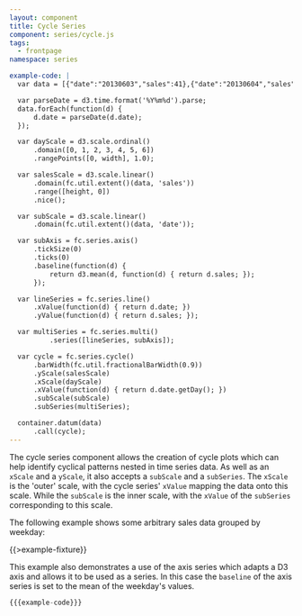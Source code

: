 ```yaml
---
layout: component
title: Cycle Series
component: series/cycle.js
tags:
  - frontpage
namespace: series

example-code: |
  var data = [{"date":"20130603","sales":41},{"date":"20130604","sales":70},{"date":"20130605","sales":84},{"date":"20130606","sales":63},{"date":"20130607","sales":63},{"date":"20130608","sales":32},{"date":"20130609","sales":34},{"date":"20130610","sales":46},{"date":"20130611","sales":68},{"date":"20130612","sales":84},{"date":"20130613","sales":61},{"date":"20130614","sales":61},{"date":"20130615","sales":34},{"date":"20130616","sales":32},{"date":"20130617","sales":48},{"date":"20130618","sales":66},{"date":"20130619","sales":86},{"date":"20130620","sales":65},{"date":"20130621","sales":65},{"date":"20130622","sales":37},{"date":"20130623","sales":35},{"date":"20130624","sales":49},{"date":"20130625","sales":65},{"date":"20130626","sales":89},{"date":"20130627","sales":60},{"date":"20130628","sales":63},{"date":"20130629","sales":39},{"date":"20130630","sales":32},{"date":"20130701","sales":54},{"date":"20130702","sales":64},{"date":"20130703","sales":92},{"date":"20130704","sales":66},{"date":"20130705","sales":59},{"date":"20130706","sales":33},{"date":"20130707","sales":34},{"date":"20130708","sales":56},{"date":"20130709","sales":63},{"date":"20130710","sales":95},{"date":"20130711","sales":60},{"date":"20130712","sales":66},{"date":"20130713","sales":34},{"date":"20130714","sales":37},{"date":"20130715","sales":62},{"date":"20130716","sales":58},{"date":"20130717","sales":104},{"date":"20130718","sales":65},{"date":"20130719","sales":65},{"date":"20130720","sales":37},{"date":"20130721","sales":33},{"date":"20130722","sales":70},{"date":"20130723","sales":57},{"date":"20130724","sales":112},{"date":"20130725","sales":64},{"date":"20130726","sales":63},{"date":"20130727","sales":34},{"date":"20130728","sales":34}];

  var parseDate = d3.time.format('%Y%m%d').parse;
  data.forEach(function(d) {
      d.date = parseDate(d.date);
  });

  var dayScale = d3.scale.ordinal()
      .domain([0, 1, 2, 3, 4, 5, 6])
      .rangePoints([0, width], 1.0);

  var salesScale = d3.scale.linear()
      .domain(fc.util.extent()(data, 'sales'))
      .range([height, 0])
      .nice();

  var subScale = d3.scale.linear()
      .domain(fc.util.extent()(data, 'date'));

  var subAxis = fc.series.axis()
      .tickSize(0)
      .ticks(0)
      .baseline(function(d) {
          return d3.mean(d, function(d) { return d.sales; });
      });

  var lineSeries = fc.series.line()
      .xValue(function(d) { return d.date; })
      .yValue(function(d) { return d.sales; });

  var multiSeries = fc.series.multi()
          .series([lineSeries, subAxis]);

  var cycle = fc.series.cycle()
      .barWidth(fc.util.fractionalBarWidth(0.9))
      .yScale(salesScale)
      .xScale(dayScale)
      .xValue(function(d) { return d.date.getDay(); })
      .subScale(subScale)
      .subSeries(multiSeries);

  container.datum(data)
      .call(cycle);
---
```


The cycle series component allows the creation of cycle plots which can help identify cyclical patterns nested in time series data. As well as an `xScale` and a `yScale`, it also accepts a `subScale` and a `subSeries`. The `xScale` is the 'outer' scale, with the cycle series' `xValue` mapping the data onto this scale. While the `subScale` is the inner scale, with the `xValue` of the `subSeries` corresponding to this scale.

The following example shows some arbitrary sales data grouped by weekday:

{{>example-fixture}}

This example also demonstrates a use of the axis series which adapts a D3 axis and allows it to be used as a series. In this case the `baseline` of the axis series is set to the mean of the weekday's values.

```js
{{{example-code}}}
```
